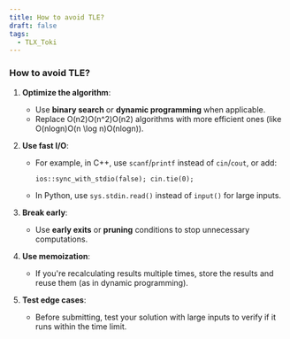 ```yaml
---
title: How to avoid TLE?
draft: false
tags:
  - TLX_Toki
---
```

### How to avoid TLE?

1. **Optimize the algorithm**:
    
    - Use **binary search** or **dynamic programming** when applicable.
    - Replace O(n2)O(n^2)O(n2) algorithms with more efficient ones (like O(nlog⁡n)O(n \log n)O(nlogn)).
2. **Use fast I/O**:
    
    - For example, in C++, use `scanf`/`printf` instead of `cin`/`cout`, or add:
        
        `ios::sync_with_stdio(false); cin.tie(0);`
		
        
    - In Python, use `sys.stdin.read()` instead of `input()` for large inputs.
1. **Break early**:
    
    - Use **early exits** or **pruning** conditions to stop unnecessary computations.
4. **Use memoization**:
    
    - If you're recalculating results multiple times, store the results and reuse them (as in dynamic programming).
5. **Test edge cases**:
    
    - Before submitting, test your solution with large inputs to verify if it runs within the time limit.